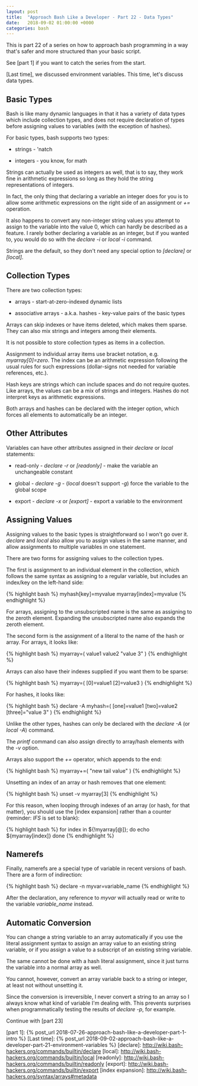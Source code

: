 ```yaml
---
layout: post
title:  "Approach Bash Like a Developer - Part 22 - Data Types"
date:   2018-09-02 01:00:00 +0000
categories: bash
---
```


This is part 22 of a series on how to approach bash programming in a way
that's safer and more structured than your basic script.

See [part 1] if you want to catch the series from the start.

[Last time], we discussed environment variables.  This time, let's
discuss data types.

Basic Types
-----------

Bash is like many dynamic languages in that it has a variety of data
types which include collection types, and does not require declaration
of types before assigning values to variables (with the exception of
hashes).

For basic types, bash supports two types:

-   strings - 'natch

-   integers - you know, for math

Strings can actually be used as integers as well, that is to say, they
work fine in arithmetic expressions so long as they hold the string
representations of integers.

In fact, the only thing that declaring a variable an integer does for
you is to allow some arithmetic expressions on the right side of an
assignment or *+=* operation.

It also happens to convert any non-integer string values you attempt to
assign to the variable into the value 0, which can hardly be described
as a feature.  I rarely bother declaring a variable as an integer, but
if you wanted to, you would do so with the *declare -i* or *local -i*
command.

Strings are the default, so they don't need any special option to
*[declare]* or *[local]*.

Collection Types
----------------

There are two collection types:

-   arrays - start-at-zero-indexed dynamic lists

-   associative arrays - a.k.a. hashes - key-value pairs of the basic
    types

Arrays can skip indexes or have items deleted, which makes them sparse.
They can also mix strings and integers among their elements.

It is not possible to store collection types as items in a collection.

Assignment to individual array items use bracket notation, e.g.
*myarray[0]=zero*. The index can be an arithmetic expression following
the usual rules for such expressions (dollar-signs not needed for
variable references, etc.).

Hash keys are strings which can include spaces and do not require
quotes.  Like arrays, the values can be a mix of strings and integers.
Hashes do not interpret keys as arithmetic expressions.

Both arrays and hashes can be declared with the integer option, which
forces all elements to automatically be an integer.

Other Attributes
----------------

Variables can have other attributes assigned in their *declare* or
*local* statements:

-   read-only - *declare -r* or *[readonly]* - make the variable an
    unchangeable constant

-   global - *declare -g* - (*local* doesn't support *-g*) force the
    variable to the global scope

-   export - *declare -x* or *[export]* - export a variable to the
    environment

Assigning Values
----------------

Assigning values to the basic types is straightforward so I won't go
over it.  *declare* and *local* also allow you to assign values in the
same manner, and allow assignments to multiple variables in one
statement.

There are two forms for assigning values to the collection types.

The first is assignment to an individual element in the collection,
which follows the same syntax as assigning to a regular variable, but
includes an index/key on the left-hand side:

{% highlight bash %}
myhash[key]=myvalue
myarray[index]=myvalue
{% endhighlight %}

For arrays, assigning to the unsubscripted name is the same as assigning
to the zeroth element.  Expanding the unsubscripted name also expands
the zeroth element.

The second form is the assignment of a literal to the name of the hash
or array.  For arrays, it looks like:

{% highlight bash %}
myarray=( value1 value2 "value 3" )
{% endhighlight %}

Arrays can also have their indexes supplied if you want them to be
sparse:

{% highlight bash %}
myarray=( [0]=value1 [2]=value3 )
{% endhighlight %}

For hashes, it looks like:

{% highlight bash %}
declare -A myhash=( [one]=value1 [two]=value2 [three]="value 3" )
{% endhighlight %}

Unlike the other types, hashes can only be declared with the *declare
-A* (or *local -A*) command.

The *printf* command can also assign directly to array/hash elements
with the *-v* option.

Arrays also support the *+=* operator, which appends to the end:

{% highlight bash %}
myarray+=( "new tail value" )
{% endhighlight %}

Unsetting an index of an array or hash removes that one element:

{% highlight bash %}
unset -v myarray[3]
{% endhighlight %}

For this reason, when looping through indexes of an array (or hash, for
that matter), you should use the [index expansion] rather than a counter
(reminder: *IFS* is set to blank):

{% highlight bash %}
for index in ${!myarray[@]}; do
  echo ${myarray[index]}
done
{% endhighlight %}

Namerefs
--------

Finally, namerefs are a special type of variable in recent versions of
bash.  There are a form of indirection:

{% highlight bash %}
declare -n myvar=variable_name
{% endhighlight %}

After the declaration, any reference to *myvar* will actually read or
write to the variable *variable_name* instead.

Automatic Conversion
--------------------

You can change a string variable to an array automatically if you use
the literal assignment syntax to assign an array value to an existing
string variable, or if you assign a value to a subscript of an existing
string variable.

The same cannot be done with a hash literal assignment, since it just
turns the variable into a normal array as well.

You cannot, however, convert an array variable back to a string or
integer, at least not without unsetting it.

Since the conversion is irreversible, I never convert a string to an
array so I always know what kind of variable I'm dealing with.  This
prevents surprises when programmatically testing the results of *declare
-p*, for example.

Continue with [part 23]

  [part 1]:       {% post_url 2018-07-26-approach-bash-like-a-developer-part-1-intro                      %}
  [Last time]:    {% post_url 2018-09-02-approach-bash-like-a-developer-part-21-environment-variables     %}
  [declare]:      http://wiki.bash-hackers.org/commands/builtin/declare
  [local]:        http://wiki.bash-hackers.org/commands/builtin/local
  [readonly]:     http://wiki.bash-hackers.org/commands/builtin/readonly
  [export]:       http://wiki.bash-hackers.org/commands/builtin/export
  [index expansion]: http://wiki.bash-hackers.org/syntax/arrays#metadata
